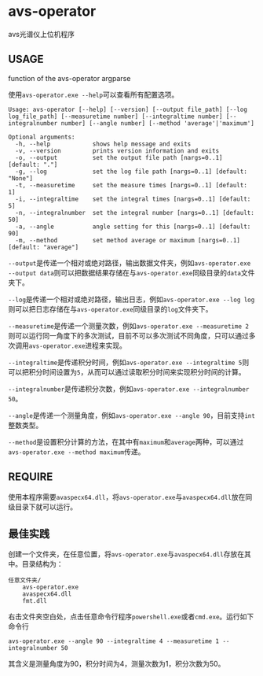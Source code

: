 # avs-operator

avs光谱仪上位机程序

## USAGE

function of the avs-operator argparse

使用`avs-operator.exe --help`可以查看所有配置选项。

```
Usage: avs-operator [--help] [--version] [--output file_path] [--log log_file_path] [--measuretime number] [--integraltime number] [--integralnumber number] [--angle number] [--method 'average'|'maximum']

Optional arguments:
  -h, --help            shows help message and exits
  -v, --version         prints version information and exits
  -o, --output          set the output file path [nargs=0..1] [default: "."]
  -g, --log             set the log file path [nargs=0..1] [default: "None"]
  -t, --measuretime     set the measure times [nargs=0..1] [default: 1]
  -i, --integraltime    set the integral times [nargs=0..1] [default: 5]
  -n, --integralnumber  set the integral number [nargs=0..1] [default: 50]
  -a, --angle           angle setting for this [nargs=0..1] [default: 90]
  -m, --method          set method average or maximum [nargs=0..1] [default: "average"]
```
`--output`是传递一个相对或绝对路径，输出数据文件夹，例如`avs-operator.exe --output data`则可以把数据结果存储在与`avs-operator.exe`同级目录的`data`文件夹下。

`--log`是传递一个相对或绝对路径，输出日志，例如`avs-operator.exe --log log`则可以把日志存储在与`avs-operator.exe`同级目录的`log`文件夹下。

`--measuretime`是传递一个测量次数，例如`avs-operator.exe --measuretime 2`则可以运行同一角度下的多次测试，目前不可以多次测试不同角度，只可以通过多次调用`avs-operator.exe`进程来实现。

`--integraltime`是传递积分时间，例如`avs-operator.exe --integraltime 5`则可以把积分时间设置为`5`，从而可以通过读取积分时间来实现积分时间的计算。

`--integralnumber`是传递积分次数，例如`avs-operator.exe --integralnumber 50`。

`--angle`是传递一个测量角度，例如`avs-operator.exe --angle 90`，目前支持`int`整数类型。

`--method`是设置积分计算的方法，在其中有`maximum`和`average`两种，可以通过`avs-operator.exe --method maximum`传递。

## REQUIRE

使用本程序需要`avaspecx64.dll`，将`avs-operator.exe`与`avaspecx64.dll`放在同级目录下就可以运行。

## 最佳实践

创建一个文件夹，在任意位置，将`avs-operator.exe`与`avaspecx64.dll`存放在其中。目录结构为：
```
任意文件夹/
    avs-operator.exe
    avaspecx64.dll
    fmt.dll
```
右击文件夹空白处，点击任意命令行程序`powershell.exe`或者`cmd.exe`。运行如下命令行
```
avs-operator.exe --angle 90 --integraltime 4 --measuretime 1 --integralnumber 50
```
其含义是测量角度为90，积分时间为4，测量次数为1，积分次数为50。
